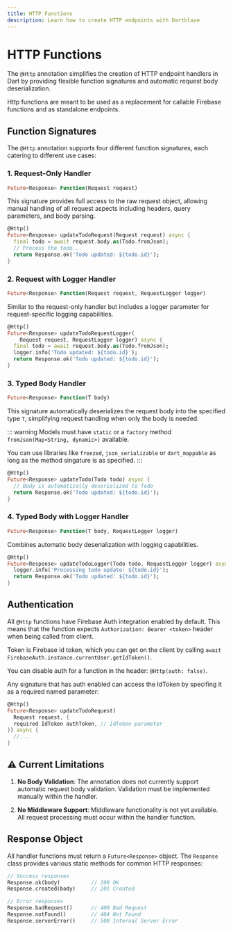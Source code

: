 ```yaml
---
title: HTTP Functions
description: Learn how to create HTTP endpoints with Dartblaze
---
```


# HTTP Functions

The `@Http` annotation simplifies the creation of HTTP endpoint handlers in Dart by providing flexible function signatures and automatic request body deserialization.

Http functions are meant to be used as a replacement for callable Firebase functions and as standalone endpoints.

## Function Signatures

The `@Http` annotation supports four different function signatures, each catering to different use cases:

### 1. Request-Only Handler
```dart
Future<Response> Function(Request request)
```
This signature provides full access to the raw request object, allowing manual handling of all request aspects including headers, query parameters, and body parsing.

```dart
@Http()
Future<Response> updateTodoRequest(Request request) async {
  final todo = await request.body.as(Todo.fromJson);
  // Process the todo...
  return Response.ok('Todo updated: ${todo.id}');
}
```

### 2. Request with Logger Handler
```dart
Future<Response> Function(Request request, RequestLogger logger)
```
Similar to the request-only handler but includes a logger parameter for request-specific logging capabilities.

```dart
@Http()
Future<Response> updateTodoRequestLogger(
    Request request, RequestLogger logger) async {
  final todo = await request.body.as(Todo.fromJson);
  logger.info('Todo updated: ${todo.id}');
  return Response.ok('Todo updated: ${todo.id}');
}
```

### 3. Typed Body Handler
```dart
Future<Response> Function(T body)
```
This signature automatically deserializes the request body into the specified type `T`, simplifying request handling when only the body is needed.

::: warning
Models must have `static` or a `factory` method `fromJson(Map<String, dynamic>)` available.

You can use libraries like `freezed`, `json_serializable` or `dart_mappable` as long as the method singature is as specified.
:::

```dart
@Http()
Future<Response> updateTodo(Todo todo) async {
  // Body is automatically deserialized to Todo
  return Response.ok('Todo updated: ${todo.id}');
}
```

### 4. Typed Body with Logger Handler
```dart
Future<Response> Function(T body, RequestLogger logger)
```
Combines automatic body deserialization with logging capabilities.

```dart
@Http()
Future<Response> updateTodoLogger(Todo todo, RequestLogger logger) async {
  logger.info('Processing todo update: ${todo.id}');
  return Response.ok('Todo updated: ${todo.id}');
}
```

## Authentication

All `@Http` functions have Firebase Auth integration enabled by default. This means that the function expects `Authorization: Bearer <token>` header when being called from client.

Token is Firebase id token, which you can get on the client by calling `await FirebaseAuth.instance.currentUser.getIdToken()`.

You can disable auth for a function in the header: `@Http(auth: false)`.

Any signature that has auth enabled can access the IdToken by specifing it as a required named parameter:
```dart
@Http()
Future<Response> updateTodoRequest(
  Request request, {
  required IdToken authToken, // IdToken parameter
}) async {
  //...
}
```


## :warning: Current Limitations

1. **No Body Validation**: The annotation does not currently support automatic request body validation. Validation must be implemented manually within the handler.

2. **No Middleware Support**: Middleware functionality is not yet available. All request processing must occur within the handler function.

## Response Object

All handler functions must return a `Future<Response>` object. The `Response` class provides various static methods for common HTTP responses:

```dart
// Success responses
Response.ok(body)          // 200 OK
Response.created(body)     // 201 Created

// Error responses
Response.badRequest()      // 400 Bad Request
Response.notFound()        // 404 Not Found
Response.serverError()     // 500 Internal Server Error
```
